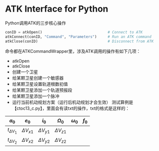 # ATK Interface for Python

Python调用ATK的三步核心操作
```python
conID = atkOpen()                              # Connect to ATK
atkConnect(conID, "Command", "Parameters")     # Run an ATK command
atkClose(conID)                                # Disconnect from ATK
```
命令都在ATKCommandWrapper里，涉及ATK调用的操作有如下几项：
- atkOpen
- atkClose
- 创建一个卫星
- 给某颗卫星创建一个敏感器
- 给某颗卫星设置轨道根数初值
- 给某颗卫星添加一个轨道预报段
- 给某颗卫星添加一个脉冲
- 运行当前机动规划方案（运行后机动规划才会生效）
测试算例是【ctoc13_c.py】，里面会有读txt的操作，txt的格式是这样的：

|$a_0$ | $e_0$  | $i_0$ | $\Omega_0$ | $\omega_0$ | $f_0$|
| -- | --| --| --|--|--|
|$t_{\Delta V_1}$ | $\Delta V_{x1}$ | $\Delta V_{y1}$ | $\Delta V_{z1}$|
|$t_{\Delta V_2}$ | $\Delta V_{x2}$ | $\Delta V_{y2}$  | $\Delta V_{z2}$|

